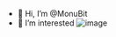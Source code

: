 - 👋 Hi, I’m @MonuBit
- 👀 I’m interested ![image](https://user-images.githubusercontent.com/75883061/190463013-421f471d-6564-4c63-82ea-b2959bdf90b8.png)


<!---
MonuBit/MonuBit is a ✨ special ✨ repository because its `README.md` (this file) appears on your GitHub profile.
You can click the Preview link to take a look at your changes.
--->
